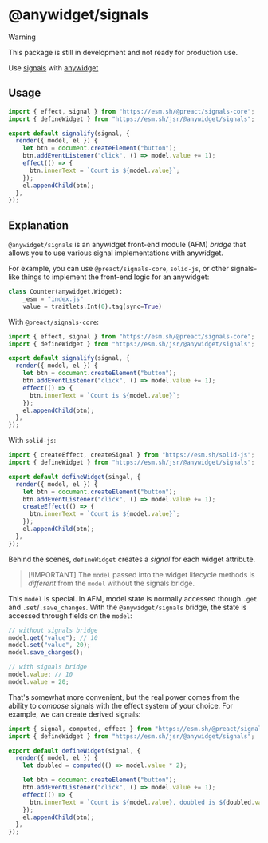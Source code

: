 # @anywidget/signals

> [!WARNING]
> This package is still in development and not ready for production use.

Use [signals](https://github.com/tc39/proposal-signals) with
[anywidget](https://anywidget.dev)

## Usage

```javascript
import { effect, signal } from "https://esm.sh/@preact/signals-core";
import { defineWidget } from "https://esm.sh/jsr/@anywidget/signals";

export default signalify(signal, {
  render({ model, el }) {
    let btn = document.createElement("button");
    btn.addEventListener("click", () => model.value += 1);
    effect(() => {
      btn.innerText = `Count is ${model.value}`;
    });
    el.appendChild(btn);
  },
});
```

## Explanation

`@anywidget/signals` is an anywidget front-end module (AFM) _bridge_ that
allows you to use various signal implementations with anywidget.

For example, you can use `@preact/signals-core`, `solid-js`, or other
signals-like things to implement the front-end logic for an anywidget:

```python
class Counter(anywidget.Widget):
    _esm = "index.js"
    value = traitlets.Int(0).tag(sync=True)
```

With `@preact/signals-core`:

```typescript
import { effect, signal } from "https://esm.sh/@preact/signals-core";
import { defineWidget } from "https://esm.sh/jsr/@anywidget/signals";

export default signalify(signal, {
  render({ model, el }) {
    let btn = document.createElement("button");
    btn.addEventListener("click", () => model.value += 1);
    effect(() => {
      btn.innerText = `Count is ${model.value}`;
    });
    el.appendChild(btn);
  },
});
```

With `solid-js`:

```typescript
import { createEffect, createSignal } from "https://esm.sh/solid-js";
import { defineWidget } from "https://esm.sh/jsr/@anywidget/signals";

export default defineWidget(singal, {
  render({ model, el }) {
    let btn = document.createElement("button");
    btn.addEventListener("click", () => model.value += 1);
    createEffect(() => {
      btn.innerText = `Count is ${model.value}`;
    });
    el.appendChild(btn);
  },
});
```

Behind the scenes, `defineWidget` creates a _signal_ for each widget attribute.

> [!IMPORTANT] The `model` passed into the widget lifecycle methods is
> _different_ from the `model` without the signals bridge.

This `model` is special. In AFM, model state is normally accessed though `.get`
and `.set`/`.save_changes`. With the `@anywidget/signals` bridge, the state is
accessed through fields on the `model`:

```typescript
// without signals bridge
model.get("value"); // 10
model.set("value", 20);
model.save_changes();

// with signals bridge
model.value; // 10
model.value = 20;
```

That's somewhat more convenient, but the real power comes from the ability to
_compose_ signals with the effect system of your choice. For example, we can
create derived signals:

```typescript
import { signal, computed, effect } from "https://esm.sh/@preact/signals-core";
import { defineWidget } from "https://esm.sh/jsr/@anywidget/signals";

export default defineWidget(signal, {
  render({ model, el }) {
    let doubled = computed(() => model.value * 2);

    let btn = document.createElement("button");
    btn.addEventListener("click", () => model.value += 1);
    effect(() => {
      btn.innerText = `Count is ${model.value}, doubled is ${doubled.value}`;
    });
    el.appendChild(btn);
  },
});
```
